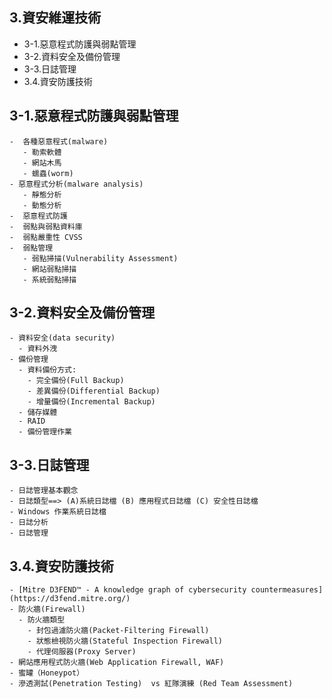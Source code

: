 ## 3.資安維運技術
- 3-1.惡意程式防護與弱點管理
- 3-2.資料安全及備份管理
- 3-3.日誌管理
- 3.4.資安防護技術
## 3-1.惡意程式防護與弱點管理
    -  各種惡意程式(malware)
       - 勒索軟體
       - 網站木馬
       - 蠕蟲(worm) 
    - 惡意程式分析(malware analysis)
       - 靜態分析
       - 動態分析
    -  惡意程式防護
    -  弱點與弱點資料庫
    -  弱點嚴重性 CVSS
    -  弱點管理
       - 弱點掃描(Vulnerability Assessment)
       - 網站弱點掃描
       - 系統弱點掃描
## 3-2.資料安全及備份管理
    - 資料安全(data security)
      - 資料外洩
    - 備份管理
      - 資料備份方式:
        - 完全備份(Full Backup) 
        - 差異備份(Differential Backup)  
        - 增量備份(Incremental Backup)
      - 儲存媒體
      - RAID 
      - 備份管理作業
## 3-3.日誌管理
    - 日誌管理基本觀念
    - 日誌類型==> (A)系統日誌檔 (B) 應用程式日誌檔 (C) 安全性日誌檔
    - Windows 作業系統日誌檔
    - 日誌分析
    - 日誌管理

## 3.4.資安防護技術
    - [Mitre D3FEND™ - A knowledge graph of cybersecurity countermeasures](https://d3fend.mitre.org/) 
    - 防火牆(Firewall)
      - 防火牆類型
        - 封包過濾防火牆(Packet-Filtering Firewall)
        - 狀態檢視防火牆(Stateful Inspection Firewall)
        - 代理伺服器(Proxy Server)
    - 網站應用程式防火牆(Web Application Firewall, WAF)
    - 蜜罐（Honeypot）
    - 滲透測試(Penetration Testing)  vs 紅隊演練 (Red Team Assessment) 

